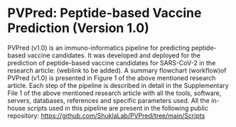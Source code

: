 # PVPred: Peptide-based Vaccine Prediction (Version 1.0)
PVPred (v1.0) is an immuno-informatics pipeline for predicting peptide-based vaccine candidates. It was developed and deployed for the prediction of peptide-based vaccine candidates for SARS-CoV-2 in the research article: (weblink to be added).  A summary flowchart (workflow)of PVPred (v1.0) is presented in Figure 1 of the above mentioned research article. Each step of the pipeline is described in detail in the Supplementary File 1 of the above mentioned research article with all the tools, software, servers, databases, references and specific parameters used. All the in-house scripts used in this pipeline are present in the following public repository: https://github.com/ShuklaLab/PVPred/tree/main/Scripts
